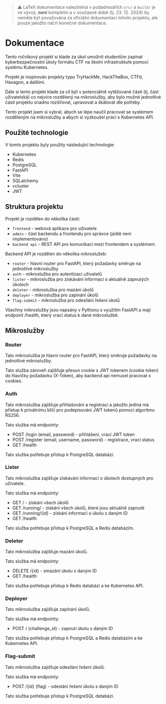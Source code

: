 > :warning: LaTeX dokumentace nalezitelná v podadresářích `src/` a `build/` je ve vývoji, **není** kompletní a v současné době (tj. 23. 12. 2024) by neměla být považována za oficiální dokumentaci tohoto projektu, ale pouze jakožto náčrt konečné dokumentace.


# Dokumentace
Tento ročníkový projekt si klade za úkol umožnit studentům zapínat kyberbezpečnostní úkoly formátu CTF na školní infrastruktuře pomocí systému Kubernetes.

Projekt je inspirován projekty typu TryHackMe, HackTheBox, CTFd, Haxagon, a dalšími.

Dále si tento projekt klade za cíl být v potenciálně vytěžované části (tj. část uživatelská) co nejvíce rozdělený na mikroslužby, aby bylo možné jednotlivé části projektu snadno rozšiřovat, upravovat a škálovat dle potřeby.

Tento projekt jsem si vybral, abych se lépe naučil pracovat se systémem rozděleným na mikroslužby a abych si vyzkoušel práci s Kubernetes API.

## Použité technologie
V tomto projektu byly použity následující technologie:
- Kubernetes
- Redis
- PostgreSQL
- FastAPI
- Vite
- SQLalchemy
- vcluster
- JWT

## Struktura projektu
Projekt je rozdělen do několika částí:
- `frontend` - webová aplikace pro uživatele
- `admin` - část backendu a frontendu pro správce (ještě není implementováno)
- `backend api` - REST API pro komunikaci mezi frontendem a systémem

Backend API je rozdělen do několika mikroslužeb:
- `router` - hlavní router pro FastAPI, který požadavky směruje na jednotlivé mikroslužby
- `auth` - mikroslužba pro autentizaci uživatelů
- `lister` - mikroslužba pro získávání informací o aktuálně zapnutých úkolech
- `deleter` - mikroslužba pro mazání úkolů
- `deployer` - mikroslužba pro zapínání úkolů
- `flag-submit` - mikroslužba pro odesílání řešení úkolů

Všechny mikroslužby jsou napsány v Pythonu s využitím FastAPI a mají endpoint /health, který vrací status k dané mikroslužbě.

## Mikroslužby

### Router
Tato mikroslužba je hlavní router pro FastAPI, který směruje požadavky na jednotlivé mikroslužby.

Tato služba zároveň zajišťuje přesun cookie s JWT tokenem (cookie token) do hlavičky požadavku (X-Token), aby backend api nemusel pracovat s cookies.

### Auth
Tato mikroslužba zajišťuje přihlašování a registraci a jakožto jediná má přístup k privátnímu klíči pro podepisování JWT tokenů pomocí algoritmu RS256.

Tato služba má endpointy:
- POST /login (email, password) - přihlášení, vrací JWT token
- POST /register (email, username, password) - registrace, vrací status
- GET /health

Tato služba potřebuje přístup k PostgreSQL databázi.

### Lister
Tato mikroslužba zajišťuje získávání informací o úkolech dostupných pro uživatele.

Tato služba má endpointy:
- GET / - získání všech úkolů
- GET /running/ - získání všech úkolů, které jsou aktuálně zapnuté
- GET /running/{id} - získání informací o úkolu s daným ID
- GET /health

Tato služba potřebuje přístup k PostgreSQL a Redis databázím.

### Deleter
Tato mikroslužba zajišťuje mazání úkolů.

Tato služba má endpointy:
- DELETE /{id} - smazání úkolu s daným ID
- GET /health

Tato služba potřebuje přístup k Redis databázi a ke Kubernetes API.

### Deployer
Tato mikroslužba zajišťuje zapínání úkolů.

Tato služba má endpointy:
- POST / (challenge_id) - zapnutí úkolu s daným ID

Tato služba potřebuje přístup k PostgreSQL a Redis databázím a ke Kubernetes API.

### Flag-submit
Tato mikroslužba zajišťuje odesílání řešení úkolů.

Tato služba má endpointy:
- POST /{id} (flag) - odeslání řešení úkolu s daným ID

Tato služba potřebuje přístup k PostgreSQL databázi.
